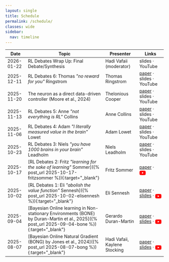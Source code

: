 ```yaml
---
layout: single
title: Schedule
permalink: /schedule/
classes: wide
sidebar:
  nav: timeline
---
```


| Date       | Topic                      | Presenter | Links               |
|------------|----------------------------|------------|----------------------|
| 2026-01-22 | RL Debates Wrap Up: Final Debate/Synthesis | Hadi Vafaii (moderator) | slides · YouTube |
| 2025-12-11 | RL Debates 6: Thomas <em>"no reward for you"</em> Ringstrom | Thomas Ringstrom | <a href="https://arxiv.org/abs/2506.09499" target="_blank" rel="noopener noreferrer">paper</a> · slides · YouTube |
| 2025-11-20 | The neuron as a direct data-driven controller (Moore et al., 2024) | Thelonious Cooper | <a href="https://www.pnas.org/doi/10.1073/pnas.2311893121" target="_blank" rel="noopener noreferrer">paper</a> · slides · YouTube |
| 2025-11-13 | RL Debates 5: Anne <em>"not everything is RL"</em> Collins | Anne Collins | <a href="https://ccn.studentorg.berkeley.edu/pdfs/papers/RLorNotRL_Collins_R1.pdf" target="_blank" rel="noopener noreferrer">paper</a> · slides · YouTube |
| 2025-11-06 | RL Debates 4: Adam <em>"I literally measured value in the brain"</em> Lowet | Adam Lowet | <a href="https://www.nature.com/articles/s41586-024-08488-5" target="_blank" rel="noopener noreferrer">paper</a> · slides · YouTube |
| 2025-10-23 | RL Debates 3: Niels <em>"you have 1000 brains in your brain"</em> Leadholm | Niels Leadholm | <a href="https://arxiv.org/abs/2507.04494" target="_blank" rel="noopener noreferrer">paper</a> · slides · YouTube |
| 2025-10-17 | [RL Debates 2: Fritz <em>"learning for the sake of learning"</em> Sommer]({% post_url 2025-10-17-fritzsommer %}){:target="_blank"} | Fritz Sommer | <a href="https://www.frontiersin.org/journals/neural-circuits/articles/10.3389/fncir.2013.00037/full" target="_blank" rel="noopener noreferrer">paper</a> · <a href="https://youtu.be/rlF-0tKOBEk?si=7HjJ_tjK-chDINw1" target="_blank" rel="noopener noreferrer"><img src="/assets/images/logo_youtube.svg" alt="YouTube" style="height: 1em; vertical-align: middle;"></a> |
| 2025-10-02 | [RL Debates 1: Eli <em>"abolish the value function"</em> Sennesh]({% post_url 2025-10-02-elisennesh %}){:target="_blank"} | Eli Sennesh | <a href="https://www.sciencedirect.com/science/article/abs/pii/S0301051121002350" target="_blank" rel="noopener noreferrer">paper</a> · <a href="https://drive.google.com/file/d/1wTbQW6BxwcsxuxtLvrinK_4XZYt8Xzti/view?usp=sharing" target="_blank" rel="noopener noreferrer">slides</a> · <a href="https://youtu.be/E0A0v53SeQU?si=V0Gdwck9hgEtacRK" target="_blank" rel="noopener noreferrer"><img src="/assets/images/logo_youtube.svg" alt="YouTube" style="height: 1em; vertical-align: middle;"></a> |
| 2025-09-04 | [Bayesian Online learning in Non-stationary Environments (BONE) by Duran-Martin et al., 2025]({% post_url 2025-09-04-bone %}){:target="_blank"} | Gerardo Duran-Martin | <a href="https://openreview.net/forum?id=osesw2V10u" target="_blank" rel="noopener noreferrer">paper</a> · <a href="https://grdm.io/posts/bone-slides/" target="_blank" rel="noopener noreferrer">slides</a> · <a href="https://youtu.be/49PPmv9IK0E?si=EjCJU8kXwEA5z_bU" target="_blank" rel="noopener noreferrer"><img src="/assets/images/logo_youtube.svg" alt="YouTube" style="height: 1em; vertical-align: middle;"></a> |
| 2025-08-07 | [Bayesian Online Natural Gradient (BONG) by Jones et al., 2024]({% post_url 2025-08-07-bong %}){:target="_blank"} | Hadi Vafaii, Kaylene Stocking | <a href="https://openreview.net/forum?id=E7en5DyO2G" target="_blank" rel="noopener noreferrer">paper</a> · <a href="https://drive.google.com/file/d/1YD0HDtTBUvmry8DZ85P0pq8qKntsUFUt/view?usp=sharing" target="_blank" rel="noopener noreferrer">slides</a> · <a href="https://youtu.be/efc70z3bGlc?si=Q_P9GD38H8VhQkOJ" target="_blank" rel="noopener noreferrer"><img src="/assets/images/logo_youtube.svg" alt="YouTube" style="height: 1em; vertical-align: middle;"></a> |
